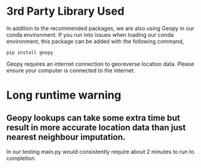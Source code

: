 # 3rd Party Library Used

In addition to the recommended packages, we are also using Geopy in our conda environment. If you run into issues when loading our conda environment, this package can be added with the following command,

`pip install geopy`

Geopy requires an internet connection to georeverse location data. Please ensure your computer is connected to the internet.




# Long runtime warning

## Geopy lookups can take some extra time but result in more accurate location data than just nearest neighbour imputation.

In our testing main.py would consistently require about 2 minutes to run to completion.